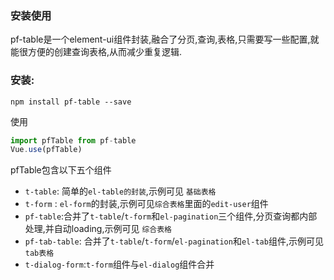 ### 安装使用
pf-table是一个element-ui组件封装,融合了分页,查询,表格,只需要写一些配置,就能很方便的创建查询表格,从而减少重复逻辑.

### 安装:
```
npm install pf-table --save
```
使用
```js
import pfTable from pf-table
Vue.use(pfTable)
```
pfTable包含以下五个组件
- `t-table`: 简单的`el-table的封装`,示例可见 `基础表格`
- `t-form` : `el-form`的封装,示例可见`综合表格`里面的`edit-user`组件
- `pf-table`:合并了`t-table`/`t-form`和`el-pagination`三个组件,分页查询都内部处理,并自动loading,示例可见 `综合表格`
- `pf-tab-table`:  合并了`t-table`/`t-form`/`el-pagination`和`el-tab`组件,示例可见 `tab表格`
- `t-dialog-form`:`t-form`组件与`el-dialog`组件合并

